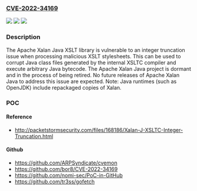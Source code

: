 ### [CVE-2022-34169](https://cve.mitre.org/cgi-bin/cvename.cgi?name=CVE-2022-34169)
![](https://img.shields.io/static/v1?label=Product&message=Apache%20Xalan-J&color=blue)
![](https://img.shields.io/static/v1?label=Version&message=Xalan-J%3C%3D%202.7.2%20&color=brighgreen)
![](https://img.shields.io/static/v1?label=Vulnerability&message=integer%20truncation&color=brighgreen)

### Description

The Apache Xalan Java XSLT library is vulnerable to an integer truncation issue when processing malicious XSLT stylesheets. This can be used to corrupt Java class files generated by the internal XSLTC compiler and execute arbitrary Java bytecode. The Apache Xalan Java project is dormant and in the process of being retired. No future releases of Apache Xalan Java to address this issue are expected. Note: Java runtimes (such as OpenJDK) include repackaged copies of Xalan.

### POC

#### Reference
- http://packetstormsecurity.com/files/168186/Xalan-J-XSLTC-Integer-Truncation.html

#### Github
- https://github.com/ARPSyndicate/cvemon
- https://github.com/bor8/CVE-2022-34169
- https://github.com/nomi-sec/PoC-in-GitHub
- https://github.com/tr3ss/gofetch

